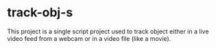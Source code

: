 # track-obj-s
This project is a single script project used to track object either in a live video feed from a webcam or in a video file (like a movie).
